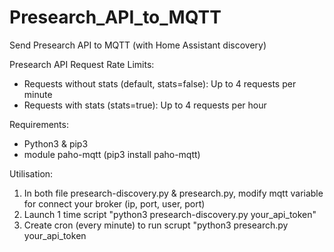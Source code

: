 # Presearch_API_to_MQTT
Send Presearch API to MQTT (with Home Assistant discovery)

Presearch API Request Rate Limits:
  * Requests without stats (default, stats=false): Up to 4 requests per minute
  * Requests with stats (stats=true): Up to 4 requests per hour

Requirements:
  * Python3 & pip3
  * module paho-mqtt (pip3 install paho-mqtt)

Utilisation:
  1) In both file presearch-discovery.py & presearch.py, modify mqtt variable for connect your broker (ip, port, user, port)
  2) Launch 1 time script "python3 presearch-discovery.py your_api_token"
  3) Create cron (every minute) to run scrupt "python3 presearch.py your_api_token

